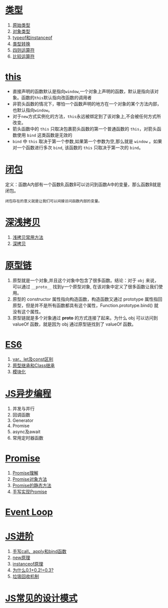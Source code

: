 # [类型](./Type.md)
1. [原始类型](./Type.md#原始类型)
2. [对象类型](./Type.md#原始类型)
3. [typeof和instanceof](./Type.md#typeof和instanceof)
4. [类型转换](./Type.md#类型转换)
5. [四则运算符](./Type.md#四则运算符)
6. [比较运算符](./Type.md#比较运算符)

# [this](./This.md)
* 直接声明的函数默认是指向`window`,一个对象上声明的函数，默认是指向该对象。函数的`this`默认指向改函数的调用者
* 非箭头函数的情况下，哪怕一个函数声明的地方在一个对象的某个方法内部，也默认指向`window`。
* 对于`new`方式实例化的方法，`this`永远被绑定到了该对象上,不会被任何方式所改变。
* 箭头函数中的 `this` 只取决包裹箭头函数的第一个普通函数的 `this`，对箭头函数使用 `bind` 这类函数是无效的
* `bind` 中 `this` 取决于第一个参数,如果第一个参数为空,那么就是 `window` 。如果对一个函数进行多次 `bind`, 该函数的 `this` 只取决于第一次的 `bind`。
  
# [闭包](./This.md)
定义：函数A内部有一个函数B,函数B可以访问到函数A中的变量，那么函数B就是闭包。

    闭包存在的意义就是让我们可以间接访问函数内部的变量。

# [深浅拷贝](./Copy.md)
1. [浅拷贝常用方法](./Copy.md#浅拷贝常用方法)
2. [深拷贝](./Copy.md#深拷贝)

# [原型链](./Prototype.md)
1. 原型就是一个对象,并且这个对象中包含了很多函数。结论：对于 `obj` 来说，可以通过 `__proto__` 找到y一个原型对象, 在该对象中定义了很多函数让我们使用。
2. 原型的 constructor 属性指向构造函数，构造函数又通过 prototype 属性指回原型，但是并不是所有函数都具有这个属性，Function.prototype.bind() 就没有这个属性。
3. 原型链就是多个对象通过 __proto__ 的方式连接了起来。为什么 obj 可以访问到 valueOf 函数，就是因为 obj 通过原型链找到了 valueOf 函数。

# [ES6](./ES6.md)
1. [var、let及const区别](./ES6.md#var、let及const区别)
2. [原型继承和Class继承](./ES6.md#原型继承和Class继承)
3. [模块化](./ES6.md#模块化)

# [JS异步编程](./Async.md)
1. 并发与并行
2. 回调函数
3. Generator
4. Promise
5. async及await
6. 常用定时器函数

# [Promise](./Promise.md)
1. [Promise理解](./Promise.md#Promise理解)
2. [Promise对象方法](./Promise.md#Promise对象方法)
3. [Promise的静态方法](./Promise.md#Promise的静态方法)
4. [手写实现Promise](./Promise.md#手写实现Promise)

# [Event Loop](./EventLoop.md)

# [JS进阶](./JS进阶.md)
1. [手写call、apply和bind函数](./JS进阶.md#手写call、apply和bind函数)
2. [new原理](./JS进阶.md#new)
3. [instanceof原理](./JS进阶.md#instanceof原理)
4. [为什么0.1+0.2!=0.3?](./JS进阶.md#为什么0.1+0.2!=0.3?)
5. [垃圾回收机制](./JS进阶.md#垃圾回收机制)

# [JS常见的设计模式](./JS常见的设计模式.md)